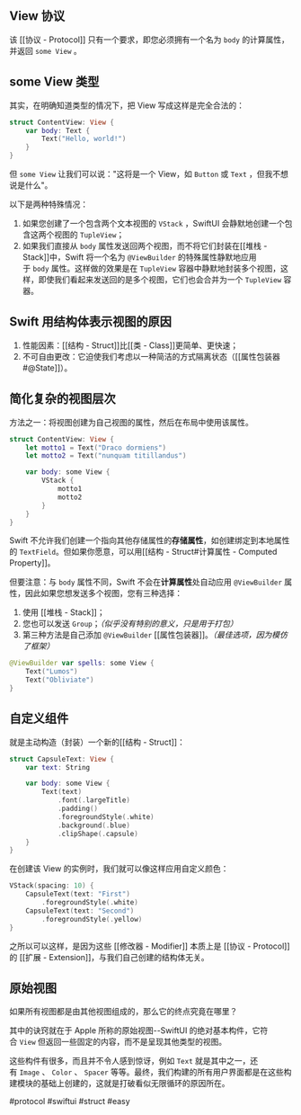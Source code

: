 ## View 协议

该 [[协议 - Protocol]] 只有一个要求，即您必须拥有一个名为 `body` 的计算属性，并返回 `some View` 。

## some View 类型

其实，在明确知道类型的情况下，把 View 写成这样是完全合法的：

```swift
struct ContentView: View {
    var body: Text {
        Text("Hello, world!")
    }
}
```

但 `some View` 让我们可以说："这将是一个 View，如 `Button` 或 `Text` ，但我不想说是什么"。

以下是两种特殊情况：

1. 如果您创建了一个包含两个文本视图的 `VStack` ，SwiftUI 会静默地创建一个包含这两个视图的 `TupleView`；
2. 如果我们直接从 `body` 属性发送回两个视图，而不将它们封装在[[堆栈 - Stack]]中，Swift 将一个名为 `@ViewBuilder` 的特殊属性静默地应用于 `body` 属性。这样做的效果是在 `TupleView` 容器中静默地封装多个视图，这样，即使我们看起来发送回的是多个视图，它们也会合并为一个 `TupleView` 容器。

## Swift 用结构体表示视图的原因

1. 性能因素：[[结构 - Struct]]比[[类 - Class]]更简单、更快速；
2. 不可自由更改：它迫使我们考虑以一种简洁的方式隔离状态（[[属性包装器#@State]]）。

## 简化复杂的视图层次

方法之一：将视图创建为自己视图的属性，然后在布局中使用该属性。

```swift
struct ContentView: View {
    let motto1 = Text("Draco dormiens")
    let motto2 = Text("nunquam titillandus")

    var body: some View {
        VStack {
            motto1
            motto2
        }
    }
}
```

Swift 不允许我们创建一个指向其他存储属性的**存储属性**，如创建绑定到本地属性的 `TextField`。但如果你愿意，可以用[[结构 - Struct#计算属性 - Computed Property]]。

但要注意：与 `body` 属性不同，Swift 不会在**计算属性**处自动应用 `@ViewBuilder` 属性，因此如果您想发送多个视图，您有三种选择：

1. 使用 [[堆栈 - Stack]]；
2. 您也可以发送 `Group`；*（似乎没有特别的意义，只是用于打包）*
3. 第三种方法是自己添加 `@ViewBuilder` [[属性包装器]]。*（最佳选项，因为模仿了框架）*

```swift
@ViewBuilder var spells: some View {
    Text("Lumos")
    Text("Obliviate")
}
```

## 自定义组件

就是主动构造（封装）一个新的[[结构 - Struct]]：

```swift
struct CapsuleText: View {
    var text: String

    var body: some View {
        Text(text)
            .font(.largeTitle)
            .padding()
            .foregroundStyle(.white)
            .background(.blue)
            .clipShape(.capsule)
    }
}
```

在创建该 View 的实例时，我们就可以像这样应用自定义颜色：

```swift
VStack(spacing: 10) {
    CapsuleText(text: "First")
        .foregroundStyle(.white)
    CapsuleText(text: "Second")
        .foregroundStyle(.yellow)
}
```

之所以可以这样，是因为这些 [[修改器 - Modifier]] 本质上是 [[协议 - Protocol]] 的 [[扩展 - Extension]]，与我们自己创建的结构体无关。

## 原始视图

如果所有视图都是由其他视图组成的，那么它的终点究竟在哪里？

其中的诀窍就在于 Apple 所称的原始视图--SwiftUI 的绝对基本构件，它符合 `View` 但返回一些固定的内容，而不是呈现其他类型的视图。

这些构件有很多，而且并不令人感到惊讶，例如 `Text` 就是其中之一，还有 `Image` 、 `Color` 、 `Spacer` 等等。最终，我们构建的所有用户界面都是在这些构建模块的基础上创建的，这就是打破看似无限循环的原因所在。

#protocol #swiftui #struct #easy 
